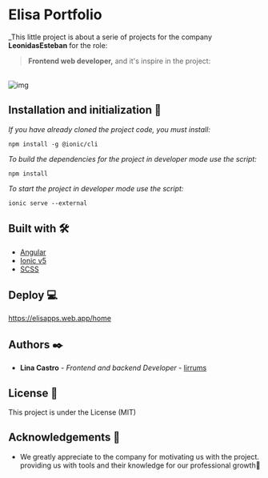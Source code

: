 # Elisa Portfolio

_This little project is about a serie of projects for the company **LeonidasEsteban** for the role:
> **Frontend web developer,** and it's inspire in the project:
<br>
<img src="https://platform-api-production.s3.amazonaws.com/projects/thumbs/108ceb6a-fcdd-4066-951a-dc67e4b7632e/Thumbnail-portafolio_elisa.jpg" alt="img">
<br>

## Installation and initialization 🔧

_If you have already cloned the project code, you must install:_

```
npm install -g @ionic/cli 
```
_To build the dependencies for the project in developer mode use the script:_

```
npm install
``` 
_To start the project in developer mode use the script:_

```
ionic serve --external
```

## Built with 🛠️

- [Angular](https://angular.io/)
- [Ionic v5](https://ionic.io/)
- [SCSS](https://sass-lang.com/) 

## Deploy 💻 
https://elisapps.web.app/home

## Authors ✒️

- **Lina Castro** - _Frontend and backend Developer_ - [lirrums](https://github.com/lirrumscode)

## License 📄

This project is under the License (MIT)

## Acknowledgements 🎁

- We greatly appreciate to the company for motivating us with the project. providing us with tools and their knowledge for our professional growth📢
